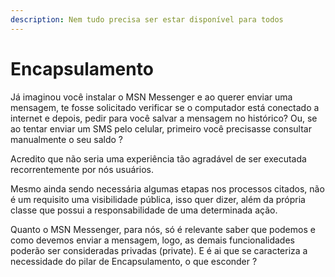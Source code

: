 ```yaml
---
description: Nem tudo precisa ser estar disponível para todos
---
```


# Encapsulamento

Já imaginou você instalar o MSN Messenger e ao querer enviar uma mensagem, te fosse solicitado verificar se o computador está conectado a internet e depois, pedir para você salvar a mensagem no histórico? Ou, se ao tentar enviar um SMS pelo celular, primeiro você precisasse consultar manualmente o seu saldo ?

Acredito que não seria uma experiência tão agradável de ser executada recorrentemente por nós usuários.

Mesmo ainda sendo necessária algumas etapas nos processos citados, não é um requisito uma visibilidade pública, isso quer dizer, além da própria classe que possui a responsabilidade de uma determinada ação.

Quanto o MSN Messenger, para nós, só é relevante saber que podemos e como devemos enviar a mensagem, logo, as demais funcionalidades poderão ser consideradas privadas (private). E é ai que se caracteriza a necessidade do pilar de Encapsulamento, o que esconder ?

